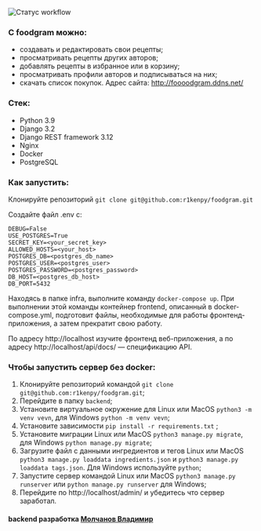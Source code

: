 ![Статус workflow](https://github.com/r1kenpy/foodgram/actions/workflows/main.yml/badge.svg)
### С foodgram можно:
- создавать и редактировать свои рецепты;
- просматривать рецепты других авторов;
- добавлять рецепты в избранное или в корзину;
- просматривать профили авторов и подписываться на них;
- скачать список покупок.
Адрес сайта: http://foooodgram.ddns.net/

### Стек:
- Python 3.9
- Django 3.2
- Django REST framework 3.12
- Nginx
- Docker
- PostgreSQL


### Как запустить:
Клонируйте репозиторий `git clone git@github.com:r1kenpy/foodgram.git`

Создайте файл .env с:
```
DEBUG=False
USE_POSTGRES=True
SECRET_KEY=<your_secret_key>
ALLOWED_HOSTS=<your_host>
POSTGRES_DB=<postgres_db_name>
POSTGRES_USER=<postgres_user>
POSTGRES_PASSWORD=<postgres_password>
DB_HOST=<postgres_db_host>
DB_PORT=5432
```

Находясь в папке infra, выполните команду `docker-compose up`. 
При выполнении этой команды контейнер frontend, описанный в docker-compose.yml, подготовит файлы, необходимые для работы фронтенд-приложения, а затем прекратит свою работу.

По адресу http://localhost изучите фронтенд веб-приложения, а по адресу http://localhost/api/docs/ — спецификацию API.

### Чтобы запустить сервер без docker:
1. Клонируйте репозиторий командой `git clone git@github.com:r1kenpy/foodgram.git`;
2. Перейдите в папку `backend`;
3. Установите виртуальное окружение для Linux или  MacOS `python3 -m venv vevn`, для Windows `python -m venv vevn`;
4. Установите зависимости `pip install -r requirements.txt` ;
5. Установите миграции Linux или  MacOS `python3 manage.py migrate`, для Windows `python manage.py migrate`;
6. Загрузите файл с данными ингредиентов и тегов  Linux или  MacOS `python3 manage.py loaddata ingredients.json` и `python3 manage.py loaddata tags.json`. Для Windows используйте `python`;
7. Запустите сервер командой  Linux или  MacOS `python3 manage.py runserver` или `python manage.py runserver` для Windows;
8. Перейдите по http://localhost/admin/ и убедитесь что сервер заработал.



#### backend разработка [Молчанов Владимир](t.me/r1ken0)